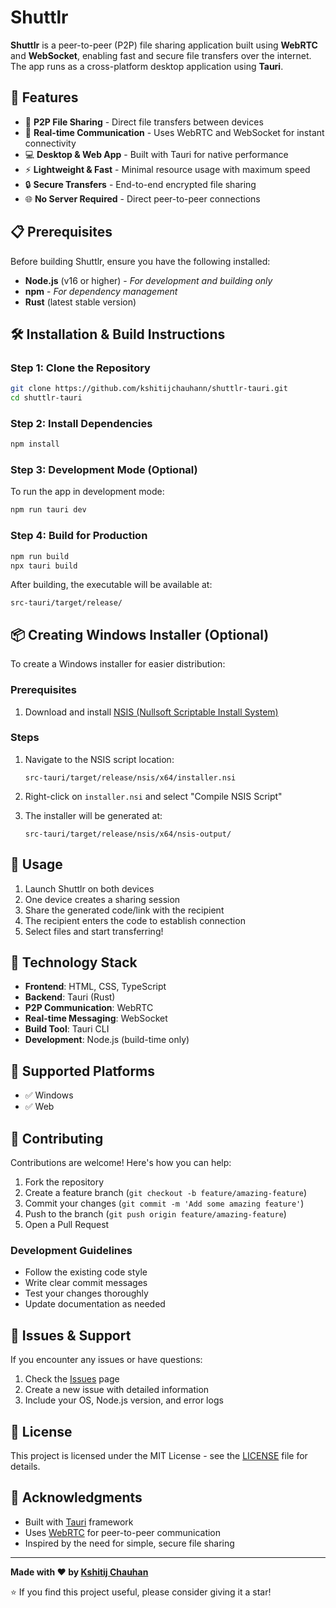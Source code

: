 #  Shuttlr

**Shuttlr** is a peer-to-peer (P2P) file sharing application built using **WebRTC** and **WebSocket**, enabling fast and secure file transfers over the internet. The app runs as a cross-platform desktop application using **Tauri**.

## 🌟 Features

- 🔁 **P2P File Sharing** - Direct file transfers between devices
- 📡 **Real-time Communication** - Uses WebRTC and WebSocket for instant connectivity
- 💻 **Desktop & Web App** - Built with Tauri for native performance
- ⚡ **Lightweight & Fast** - Minimal resource usage with maximum speed
- 🔒 **Secure Transfers** - End-to-end encrypted file sharing
- 🌐 **No Server Required** - Direct peer-to-peer connections

## 📋 Prerequisites

Before building Shuttlr, ensure you have the following installed:

- **Node.js** (v16 or higher) - *For development and building only*
- **npm** - *For dependency management*
- **Rust** (latest stable version)

## 🛠️ Installation & Build Instructions

### Step 1: Clone the Repository

```bash
git clone https://github.com/kshitijchauhann/shuttlr-tauri.git
cd shuttlr-tauri
```

### Step 2: Install Dependencies

```bash
npm install
```

### Step 3: Development Mode (Optional)

To run the app in development mode:

```bash
npm run tauri dev
```

### Step 4: Build for Production

```bash
npm run build
npx tauri build
```

After building, the executable will be available at:
```
src-tauri/target/release/
```

## 📦 Creating Windows Installer (Optional)

To create a Windows installer for easier distribution:

### Prerequisites
1. Download and install [NSIS (Nullsoft Scriptable Install System)](https://nsis.sourceforge.io/)

### Steps
1. Navigate to the NSIS script location:
   ```
   src-tauri/target/release/nsis/x64/installer.nsi
   ```

2. Right-click on `installer.nsi` and select "Compile NSIS Script"

3. The installer will be generated at:
   ```
   src-tauri/target/release/nsis/x64/nsis-output/
   ```

## 🚀 Usage

1. Launch Shuttlr on both devices
2. One device creates a sharing session
3. Share the generated code/link with the recipient
4. The recipient enters the code to establish connection
5. Select files and start transferring!

## 🔧 Technology Stack

- **Frontend**: HTML, CSS, TypeScript
- **Backend**: Tauri (Rust)
- **P2P Communication**: WebRTC
- **Real-time Messaging**: WebSocket
- **Build Tool**: Tauri CLI
- **Development**: Node.js (build-time only)

## 📱 Supported Platforms

- ✅ Windows
- ✅ Web

## 🤝 Contributing

Contributions are welcome! Here's how you can help:

1. Fork the repository
2. Create a feature branch (`git checkout -b feature/amazing-feature`)
3. Commit your changes (`git commit -m 'Add some amazing feature'`)
4. Push to the branch (`git push origin feature/amazing-feature`)
5. Open a Pull Request

### Development Guidelines

- Follow the existing code style
- Write clear commit messages
- Test your changes thoroughly
- Update documentation as needed

## 🐛 Issues & Support

If you encounter any issues or have questions:

1. Check the [Issues](https://github.com/kshitijchauhann/shuttlr-tauri/issues) page
2. Create a new issue with detailed information
3. Include your OS, Node.js version, and error logs

## 📄 License

This project is licensed under the MIT License - see the [LICENSE](LICENSE) file for details.

## 🙏 Acknowledgments

- Built with [Tauri](https://tauri.app/) framework
- Uses [WebRTC](https://webrtc.org/) for peer-to-peer communication
- Inspired by the need for simple, secure file sharing

---

**Made with ❤️ by [Kshitij Chauhan](https://github.com/kshitijchauhann)**

⭐ If you find this project useful, please consider giving it a star!
